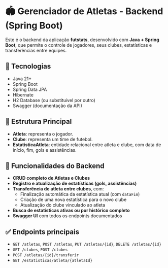 # 🏟️ Gerenciador de Atletas - Backend (Spring Boot)

Este é o backend da aplicação **futstats**, desenvolvido com **Java + Spring Boot**, que permite o controle de jogadores, seus clubes, estatísticas e transferências entre equipes.

## 🚀 Tecnologias

- Java 21+
- Spring Boot
- Spring Data JPA
- Hibernate
- H2 Database (ou substituível por outro)
- Swagger (documentação da API)

## 📁 Estrutura Principal

- **Atleta**: representa o jogador.
- **Clube**: representa um time de futebol.
- **EstatisticaAtleta**: entidade relacional entre atleta e clube, com data de início, fim, gols e assistências.

## 🔄 Funcionalidades do Backend

- **CRUD completo de Atletas e Clubes**
- **Registro e atualização de estatísticas (gols, assistências)**
- **Transferência de atleta entre clubes**, com:
  - Finalização automática da estatística atual (com `dataFim`)
  - Criação de uma nova estatística para o novo clube
  - Atualização do clube vinculado ao atleta
- **Busca de estatísticas ativas ou por histórico completo**
- **Swagger UI** com todos os endpoints documentados

## ✅ Endpoints principais

- `GET /atletas`, `POST /atletas`, `PUT /atletas/{id}`, `DELETE /atletas/{id}`
- `GET /clubes`, `POST /clubes`
- `POST /atletas/{id}/transferir`
- `GET /estatisticas/atleta/{atletaId}`
